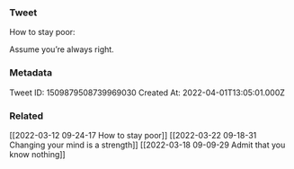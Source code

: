### Tweet
How to stay poor:

Assume you’re always right.

### Metadata
Tweet ID: 1509879508739969030
Created At: 2022-04-01T13:05:01.000Z

### Related
[[2022-03-12 09-24-17 How to stay poor]]
[[2022-03-22 09-18-31 Changing your mind is a strength]]
[[2022-03-18 09-09-29 Admit that you know nothing]]

